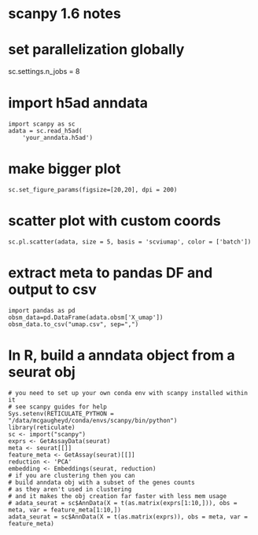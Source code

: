# scanpy 1.6 notes

# set parallelization globally
sc.settings.n_jobs = 8

# import h5ad anndata
```
import scanpy as sc
adata = sc.read_h5ad(
    'your_anndata.h5ad')
``` 
# make bigger plot
```
sc.set_figure_params(figsize=[20,20], dpi = 200)
```
# scatter plot with custom coords
```
sc.pl.scatter(adata, size = 5, basis = 'scviumap', color = ['batch'])
```
# extract meta to pandas DF and output to csv
```
import pandas as pd
obsm_data=pd.DataFrame(adata.obsm['X_umap'])
obsm_data.to_csv("umap.csv", sep=",")
```

# In R, build a anndata object from a seurat obj
```
# you need to set up your own conda env with scanpy installed within it
# see scanpy guides for help
Sys.setenv(RETICULATE_PYTHON = "/data/mcgaugheyd/conda/envs/scanpy/bin/python")
library(reticulate)
sc <- import("scanpy")
exprs <- GetAssayData(seurat)
meta <- seurat[[]]
feature_meta <- GetAssay(seurat)[[]]
reduction <- 'PCA'
embedding <- Embeddings(seurat, reduction)
# if you are clustering then you can
# build anndata obj with a subset of the genes counts
# as they aren't used in clustering
# and it makes the obj creation far faster with less mem usage
# adata_seurat = sc$AnnData(X = t(as.matrix(exprs[1:10,])), obs = meta, var = feature_meta[1:10,])
adata_seurat = sc$AnnData(X = t(as.matrix(exprs)), obs = meta, var = feature_meta)
```
